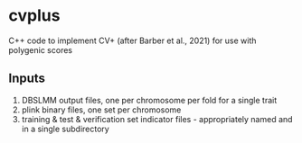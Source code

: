 # cvplus
C++ code to implement CV+ (after Barber et al., 2021) for use with polygenic scores


## Inputs

1. DBSLMM output files, one per chromosome per fold for a single trait
1. plink binary files, one set per chromosome
1. training & test & verification set indicator files - appropriately named and in a single subdirectory

